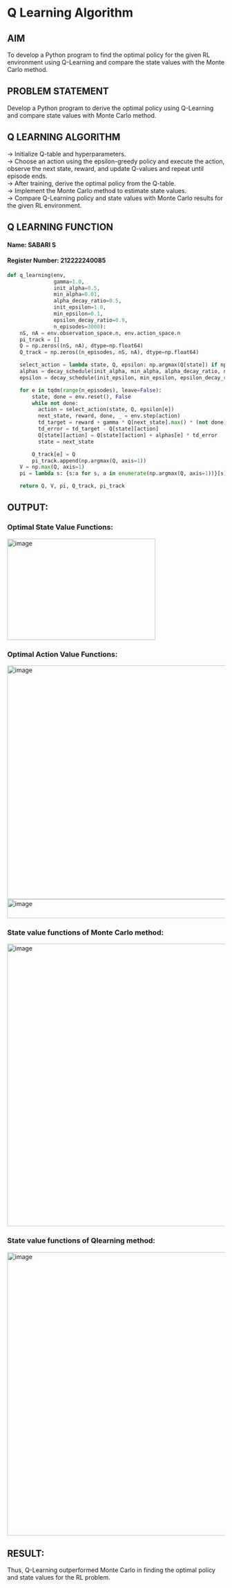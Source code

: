 # Q Learning Algorithm

## AIM
To develop a Python program to find the optimal policy for the given RL environment using Q-Learning and compare the state values with the Monte Carlo method.

## PROBLEM STATEMENT
Develop a Python program to derive the optimal policy using Q-Learning and compare state values with Monte Carlo method.

## Q LEARNING ALGORITHM
→ Initialize Q-table and hyperparameters.<br>
→ Choose an action using the epsilon-greedy policy and execute the action, observe the next state, reward, and update Q-values and repeat until episode ends.<br>
→ After training, derive the optimal policy from the Q-table.<br>
→ Implement the Monte Carlo method to estimate state values.<br>
→ Compare Q-Learning policy and state values with Monte Carlo results for the given RL environment.<br>

## Q LEARNING FUNCTION
#### Name: SABARI S
#### Register Number: 212222240085
```python
def q_learning(env,
               gamma=1.0,
               init_alpha=0.5,
               min_alpha=0.01,
               alpha_decay_ratio=0.5,
               init_epsilon=1.0,
               min_epsilon=0.1,
               epsilon_decay_ratio=0.9,
               n_episodes=3000):
    nS, nA = env.observation_space.n, env.action_space.n
    pi_track = []
    Q = np.zeros((nS, nA), dtype=np.float64)
    Q_track = np.zeros((n_episodes, nS, nA), dtype=np.float64)

    select_action = lambda state, Q, epsilon: np.argmax(Q[state]) if np.random.random() > epsilon else np.random.randint(len(Q[state]))
    alphas = decay_schedule(init_alpha, min_alpha, alpha_decay_ratio, n_episodes)
    epsilon = decay_schedule(init_epsilon, min_epsilon, epsilon_decay_ratio, n_episodes)

    for e in tqdm(range(n_episodes), leave=False):
        state, done = env.reset(), False
        while not done:
          action = select_action(state, Q, epsilon[e])
          next_state, reward, done, _ = env.step(action)
          td_target = reward + gamma * Q[next_state].max() * (not done)
          td_error = td_target - Q[state][action]
          Q[state][action] = Q[state][action] + alphas[e] * td_error
          state = next_state

        Q_track[e] = Q
        pi_track.append(np.argmax(Q, axis=1))
    V = np.max(Q, axis=1)
    pi = lambda s: {s:a for s, a in enumerate(np.argmax(Q, axis=1))}[s]

    return Q, V, pi, Q_track, pi_track
```





## OUTPUT:
### Optimal State Value Functions:
<img width="343" height="234" alt="image" src="https://github.com/user-attachments/assets/1ec568fd-98d5-4d0a-8c02-58076f044bd0" />


### Optimal Action Value Functions:
<img width="768" height="540" alt="image" src="https://github.com/user-attachments/assets/cd43552d-3881-42ca-83d2-8b9263f3e600" />

<img width="1027" height="44" alt="image" src="https://github.com/user-attachments/assets/32c6612b-35b2-4f8a-a20f-d7a5118ca585" />


### State value functions of Monte Carlo method:
<img width="1436" height="653" alt="image" src="https://github.com/user-attachments/assets/d9ebf618-903a-47c3-880a-3b1ba1039a23" />



### State value functions of Qlearning method:
<img width="1450" height="655" alt="image" src="https://github.com/user-attachments/assets/e9a85490-b001-485f-a586-8b4a7127b4ae" />



## RESULT:
Thus, Q-Learning outperformed Monte Carlo in finding the optimal policy and state values for the RL problem.
